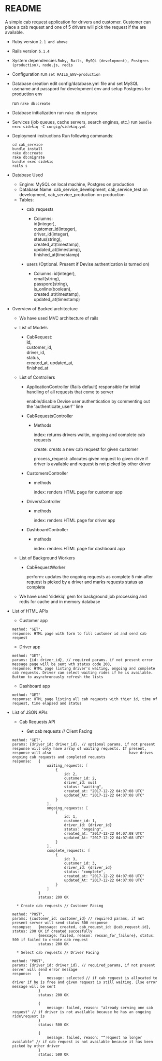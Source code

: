 # README

A simple cab request application for drivers and customer. Customer can place a cab request and one of 5 drivers will pick the request if the are available. 

* Ruby version
	```2.1 and above```

* Rails version
	```5.1.4```

* System dependencies
	```Ruby, Rails, MySQL (development), Postgres (production), node.js, redis```

* Configuration
	run ```set RAILS_ENV=production```

* Database creation
	edit config/database.yml file and set MySQL usename and passpord for development env and setup Postgress for production env
	
	run ```rake db:create```

* Database initialization
	run ```rake db:migrate```
	
* Services (job queues, cache servers, search engines, etc.)
	run ```bundle exec sidekiq -C congig/sidekiq.yml```

* Deployment instructions
	Run following commands:

	```git clone "https://bitbucket.org/prenit/cab_service"
	cd cab_service
	bundle install
	rake db:create
	rake db:migrate
	bundle exec sidekiq
	rails s
	```

* Database Used
	* Engine: MySQL on local machine, Postgres on production
	* Database Name: cab_service_development, cab_service_test on development, cab_service_production on production
	* Tables: 
		* cab_requests 
			* Columns:   
			id(integer),  
			 customer_id(integer),  
			  driver_id(integer),  
			   status(string),  
			    created_at(timestamp),  
			     updated_at(timestamp),  
			      finished_at(timestamp)  

		* users (Optional. Present if Devise authentication is turned on)
			* Columns: id(integer),  
			            email(string),  
			             passpord(string),  
			              is_online(boolean),  
			               created_at(timestamp),  
			                updated_at(timestamp)  

* Overview of Backed architecture
	
	* We have used MVC architecture of rails 

	* List of Models

		* CabRequest:  
			id,  
			customer_id,  
			driver_id,  
			status,  
			created_at,
			updated_at,  
			finished_at

	* List of Controllers

		* ApplicationController (Rails default) responsible for initial handling of all requests that come to server
			
			enable/disable Devise user authentication by commenting out the 'authenticate_user!'' line
		
		* CabRequestsController

			* Methods

				index: returns drivers waitin, ongoing and complete cab requests  
				
				create: creats a new cab request for given customer  
				
				process_request: allocates given request to given drive if driver is available and request is not picked by other driver

		* CustomersController

			* methods

				index: renders HTML page for customer app			

		* DriversController

			* methods

				index: renders HTML page for driver app			

		* DashboardController

			* methods

				index: renders HTML page for dashboard app							

	* List of Background Workers

		* CabRequestWorker

			perform: updates the ongoing requests as complete 5 min after request is picked by a driver and marks requests status as complete

    * We have used 'sidekiq' gem for background job processing and redis for cache and in memory database


* List of HTML APIs

	* Customer app

	```path: "/customerapp.html",
	method: "GET",
	response: HTML page with form to fill customer id and send cab request
	```

	* Driver app

	```path: "driverapp.html?id={driver_id}",
	method: "GET",
	params: {id: driver_id}, // required params. if not present error message page will be sent wth status code 200,
	response: HTML page listing driver's waiting, ongoing and complete cab requests. Driver can select waiting rides if he is available. Button to asynchronously refresh the lists
	```

	* Dashboard app

    ```path: "/dashboard.html",
	method: "GET"
	response: HTML page listing all cab requests with thier id, time of request, time elapsed and status
    ```

* List of JSON APIs
	
	* Cab Requests API
	
	    * Get cab requests // Client Facing

	```path: "/api/one/cab_requests.json"
	method: "GET",
	params: {driver_id: driver_id}, // optional params. if not present response will only have array of waiting requests. If present, response will also 									have drives ongoing cab requests and completed requests
	response: 	{
					waiting_requests: [
						{
							id: 2,
							customer_id: 2,
							driver_id: null
							status: "waiting",
							created_at: "2017-12-22 04:07:08 UTC"
							updated_At: "2017-12-22 04:07:08 UTC"
						}
					],
					ongoing_requests: [
						{
							id: 1,
							customer_id: 1,
							driver_id: {driver_id}
							status: "ongoing",
							created_at: "2017-12-22 04:07:08 UTC"
							updated_At: "2017-12-22 04:07:08 UTC"	
						}
					],
					complete_requests: [
						{
							id: 3,
							customer_id: 3,
							driver_id: {driver_id}
							status: "complete",
							created_at: "2017-12-22 04:07:08 UTC"
							updated_At: "2017-12-22 04:07:08 UTC"	
						}
					]
				}
				status: 200 OK
	```

		* Create cab requests // Customer Facing

	```path: "/api/one/cab_requests"			
	method: "POST",
	params: {customer_id: customer_id} // required params, if not present server will send status 500 response
	resonpse: 	{message: created, cab_request_id: @cab_request.id}, status: 200 OK if created succesfully 
				{message: failed, reason: resoan_for_failure}, status: 500 if failed to create cab request
				status: 200 OK
	```

		* Select cab requests // Driver Facing

	```path: "api/one/cab_request/{:id}/process_request"
	method: "POST",
	params: {driver_id: driver_id}, // required_params, if not present server will send error message
	response: 	{			
					message: selected // if cab request is allocated to driver if he is free and given request is still waiting. Else error message will be sent
				}
				status: 200 OK

				{			
					message: failed, reason: "already serving one cab request" // if driver is not available because he has an ongoing ride\request is 
				}
				status: 500 OK

				{			
					message: failed, reason: "“request no longer available" // if cab request is not available because it has been picked by other driver
				}
				status: 500 OK
	```	